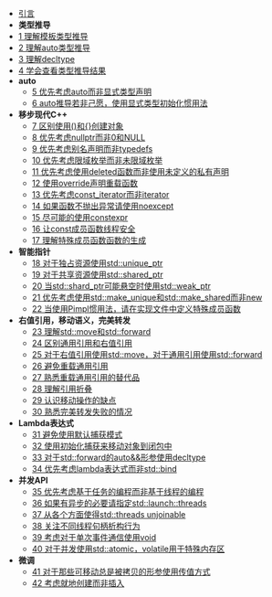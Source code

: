 * [引言](introcution.md)
* __类型推导__
 * [1 理解模板类型推导](1.DeducingTypes/item1.md) 
 * [2 理解auto类型推导](1.DeducingTypes/item2.md)
 * [3 理解decltype](1.DeducingTypes/item3.md)
 * [4 学会查看类型推导结果](1.DeducingTypes/item4.md)
* __auto__
	* [5 优先考虑auto而非显式类型声明](2.Auto/item5.md)
	* [6 auto推导若非己愿，使用显式类型初始化惯用法](2.Auto/item6.md)
* __移步现代C++__
	* [7 区别使用()和{}创建对象](3.MovingToModernCpp/item7.md)
	* [8 优先考虑nullptr而非0和NULL](3.MovingToModernCpp/item8.md)
	* [9 优先考虑别名声明而非typedefs](3.MovingToModernCpp/item9.md)
	* [10 优先考虑限域枚举而非未限域枚举](3.MovingToModernCpp/item10.md) 
	* [11 优先考虑使用deleted函数而非使用未定义的私有声明](3.MovingToModernCpp/item11.md)
	* [12 使用override声明重载函数](3.MovingToModernCpp/item12.md)
	* [13 优先考虑const_iterator而非iterator](3.MovingToModernCpp/item13.md)
	* [14 如果函数不抛出异常请使用noexcept](3.MovingToModernCpp/item14.md)
	* [15 尽可能的使用constexpr](3.MovingToModernCpp/item15.md)
	* [16 让const成员函数线程安全](3.MovingToModernCpp/item16.md) 
	* [17 理解特殊成员函数函数的生成](3.MovingToModernCpp/item17.md) 
* __智能指针__
	* [18 对于独占资源使用std::unique_ptr](4.SmartPointers/item18.md) 
	* [19 对于共享资源使用std::shared_ptr](4.SmartPointers/item19.md) 
	* [20 当std::shard_ptr可能悬空时使用std::weak_ptr](4.SmartPointers/item20.md)  
	* [21 优先考虑使用std::make_unique和std::make_shared而非new](4.SmartPointers/item21.md) 
	* [22 当使用Pimpl惯用法，请在实现文件中定义特殊成员函数](4.SmartPointers/item22.md) 
* __右值引用，移动语义，完美转发__
	* [23 理解std::move和std::forward](5.RRefMovSemPerfForw/item23.md) 
	* [24 区别通用引用和右值引用](5.RRefMovSemPerfForw/item24.md) 
	* [25 对于右值引用使用std::move，对于通用引用使用std::forward](5.RRefMovSemPerfForw/item25.md)
	* [26 避免重载通用引用](5.RRefMovSemPerfForw/item26.md) 
	* [27 熟悉重载通用引用的替代品](5.RRefMovSemPerfForw/item27.md) 
	* [28 理解引用折叠](5.RRefMovSemPerfForw/item28.md) 
	* [29 认识移动操作的缺点](5.RRefMovSemPerfForw/item29.md) 
	* [30 熟悉完美转发失败的情况](5.RRefMovSemPerfForw/item30.md) 
* __Lambda表达式__
	* [31 避免使用默认捕获模式](6.LambdaExpressions/item31.md) 
	* [32 使用初始化捕获来移动对象到闭包中](6.LambdaExpressions/item32.md) 
	* [33 对于std::forward的auto&&形参使用decltype](6.LambdaExpressions/item33.md) 
	* [34 优先考虑lambda表达式而非std::bind](6.LambdaExpressions/item34.md) 
* __并发API__
	* [35 优先考虑基于任务的编程而非基于线程的编程](7.TheConcurrencyAPI/Item35.md) 
	* [36 如果有异步的必要请指定std::launch::threads](7.TheConcurrencyAPI/item36.md) 
	* [37 从各个方面使得std::threads unjoinable](7.TheConcurrencyAPI/item37.md) 
	* [38 关注不同线程句柄析构行为](7.TheConcurrencyAPI/item38.md) 
	* [39 考虑对于单次事件通信使用void](7.TheConcurrencyAPI/item39.md) 
	* [40 对于并发使用std::atomic，volatile用于特殊内存区](7.TheConcurrencyAPI/item40.md) 
* __微调__
	* [41 对于那些可移动总是被拷贝的形参使用传值方式](8.Tweaks/item41.md) 
	* [42 考虑就地创建而非插入](8.Tweaks/item42.md) 


